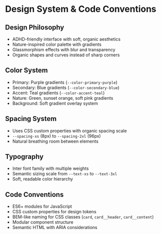 # Design System & Code Conventions

## Design Philosophy
- ADHD-friendly interface with soft, organic aesthetics
- Nature-inspired color palette with gradients
- Glassmorphism effects with blur and transparency
- Organic shapes and curves instead of sharp corners

## Color System
- Primary: Purple gradients (`--color-primary-purple`)
- Secondary: Blue gradients (`--color-secondary-blue`) 
- Accent: Teal gradients (`--color-accent-teal`)
- Nature: Green, sunset orange, soft pink gradients
- Background: Soft gradient overlay system

## Spacing System
- Uses CSS custom properties with organic spacing scale
- `--spacing-xs` (8px) to `--spacing-2xl` (96px)
- Natural breathing room between elements

## Typography
- Inter font family with multiple weights
- Semantic sizing scale from `--text-xs` to `--text-3xl`
- Soft, readable color hierarchy

## Code Conventions
- ES6+ modules for JavaScript
- CSS custom properties for design tokens
- BEM-like naming for CSS classes (`card`, `card__header`, `card__content`)
- Modular component structure
- Semantic HTML with ARIA considerations